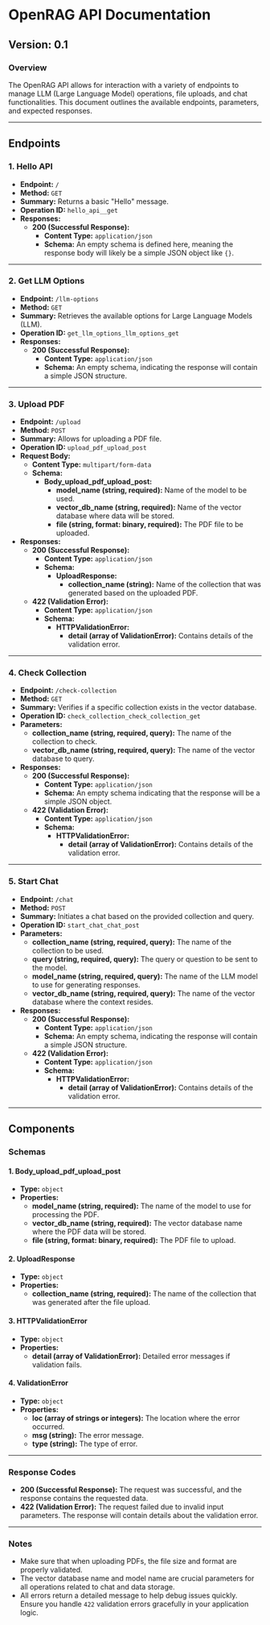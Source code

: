 
# OpenRAG API Documentation

## Version: 0.1

### **Overview**

The OpenRAG API allows for interaction with a variety of endpoints to manage LLM (Large Language Model) operations, file uploads, and chat functionalities. This document outlines the available endpoints, parameters, and expected responses.

---

## **Endpoints**

### **1. Hello API**
- **Endpoint:** `/`
- **Method:** `GET`
- **Summary:** Returns a basic "Hello" message.
- **Operation ID:** `hello_api__get`
- **Responses:**
  - **200 (Successful Response):**
    - **Content Type:** `application/json`
    - **Schema:** An empty schema is defined here, meaning the response body will likely be a simple JSON object like `{}`.

---

### **2. Get LLM Options**
- **Endpoint:** `/llm-options`
- **Method:** `GET`
- **Summary:** Retrieves the available options for Large Language Models (LLM).
- **Operation ID:** `get_llm_options_llm_options_get`
- **Responses:**
  - **200 (Successful Response):**
    - **Content Type:** `application/json`
    - **Schema:** An empty schema, indicating the response will contain a simple JSON structure.

---

### **3. Upload PDF**
- **Endpoint:** `/upload`
- **Method:** `POST`
- **Summary:** Allows for uploading a PDF file.
- **Operation ID:** `upload_pdf_upload_post`
- **Request Body:**
  - **Content Type:** `multipart/form-data`
  - **Schema:**
    - **Body_upload_pdf_upload_post:**
      - **model_name (string, required):** Name of the model to be used.
      - **vector_db_name (string, required):** Name of the vector database where data will be stored.
      - **file (string, format: binary, required):** The PDF file to be uploaded.
- **Responses:**
  - **200 (Successful Response):**
    - **Content Type:** `application/json`
    - **Schema:**
      - **UploadResponse:**
        - **collection_name (string):** Name of the collection that was generated based on the uploaded PDF.
  - **422 (Validation Error):**
    - **Content Type:** `application/json`
    - **Schema:**
      - **HTTPValidationError:**
        - **detail (array of ValidationError):** Contains details of the validation error.

---

### **4. Check Collection**
- **Endpoint:** `/check-collection`
- **Method:** `GET`
- **Summary:** Verifies if a specific collection exists in the vector database.
- **Operation ID:** `check_collection_check_collection_get`
- **Parameters:**
  - **collection_name (string, required, query):** The name of the collection to check.
  - **vector_db_name (string, required, query):** The name of the vector database to query.
- **Responses:**
  - **200 (Successful Response):**
    - **Content Type:** `application/json`
    - **Schema:** An empty schema indicating that the response will be a simple JSON object.
  - **422 (Validation Error):**
    - **Content Type:** `application/json`
    - **Schema:**
      - **HTTPValidationError:**
        - **detail (array of ValidationError):** Contains details of the validation error.

---

### **5. Start Chat**
- **Endpoint:** `/chat`
- **Method:** `POST`
- **Summary:** Initiates a chat based on the provided collection and query.
- **Operation ID:** `start_chat_chat_post`
- **Parameters:**
  - **collection_name (string, required, query):** The name of the collection to be used.
  - **query (string, required, query):** The query or question to be sent to the model.
  - **model_name (string, required, query):** The name of the LLM model to use for generating responses.
  - **vector_db_name (string, required, query):** The name of the vector database where the context resides.
- **Responses:**
  - **200 (Successful Response):**
    - **Content Type:** `application/json`
    - **Schema:** An empty schema, indicating the response will contain a simple JSON structure.
  - **422 (Validation Error):**
    - **Content Type:** `application/json`
    - **Schema:**
      - **HTTPValidationError:**
        - **detail (array of ValidationError):** Contains details of the validation error.

---

## **Components**

### **Schemas**

#### **1. Body_upload_pdf_upload_post**
- **Type:** `object`
- **Properties:**
  - **model_name (string, required):** The name of the model to use for processing the PDF.
  - **vector_db_name (string, required):** The vector database name where the PDF data will be stored.
  - **file (string, format: binary, required):** The PDF file to upload.

#### **2. UploadResponse**
- **Type:** `object`
- **Properties:**
  - **collection_name (string, required):** The name of the collection that was generated after the file upload.

#### **3. HTTPValidationError**
- **Type:** `object`
- **Properties:**
  - **detail (array of ValidationError):** Detailed error messages if validation fails.

#### **4. ValidationError**
- **Type:** `object`
- **Properties:**
  - **loc (array of strings or integers):** The location where the error occurred.
  - **msg (string):** The error message.
  - **type (string):** The type of error.

---

### **Response Codes**

- **200 (Successful Response):** The request was successful, and the response contains the requested data.
- **422 (Validation Error):** The request failed due to invalid input parameters. The response will contain details about the validation error.

---

### **Notes**
- Make sure that when uploading PDFs, the file size and format are properly validated.
- The vector database name and model name are crucial parameters for all operations related to chat and data storage.
- All errors return a detailed message to help debug issues quickly. Ensure you handle `422` validation errors gracefully in your application logic.
